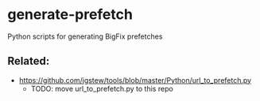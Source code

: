 # generate-prefetch
Python scripts for generating BigFix prefetches

## Related:
- https://github.com/jgstew/tools/blob/master/Python/url_to_prefetch.py
  - TODO: move url_to_prefetch.py to this repo
